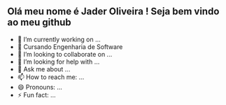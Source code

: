 ## Olá meu nome é Jader Oliveira ! Seja bem vindo ao meu github


- 🔭 I’m currently working on ...
- 🌱 Cursando Engenharia de Software
- 👯 I’m looking to collaborate on ...
- 🤔 I’m looking for help with ...
- 💬 Ask me about ...
- 📫 How to reach me: ...
- 😄 Pronouns: ...
- ⚡ Fun fact: ...
